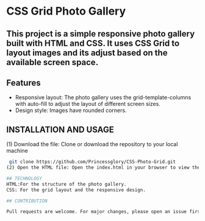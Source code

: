 # CSS Grid Photo Gallery

## This project is a simple responsive photo gallery built with HTML and CSS. It uses CSS Grid to layout images and its adjust based on the available screen space.

## Features
 - Responsive layout: The photo gallery uses the grid-template-columns with auto-fill to adjust the layout of different screen sizes.
 - Design style: Images have rounded corners.

## INSTALLATION AND USAGE
(1) Download the file: Clone or download the repository to your local machine
   ```bash
	git clone https://github.com/Princessglory/CSS-Photo-Grid.git
(2) Open the HTML file: Open the index.html in your browser to view the gallery

## TECHNOLOGY
  HTML:For the structure of the photo gallery.
  CSS: For the grid layout and the responsive design.

## CONTRIBUTION

Pull requests are welcome. For major changes, please open an issue first to discuss what you would like to change.
